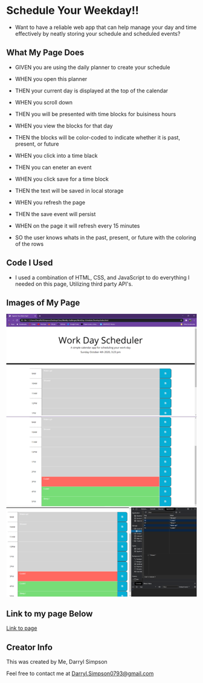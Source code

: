 # Schedule Your Weekday!!
* Want to have a reliable web app that can help manage your day and time effectively by neatly storing your schedule and scheduled events? 

## What My Page Does
* GIVEN you are using the daily planner to create your schedule
* WHEN you open this planner
* THEN your current day is displayed at the top of the calendar
* WHEN you scroll down
* THEN you will be presented with time blocks for buisiness hours
* WHEN you view the blocks for that day
* THEN the blocks will be color-coded to indicate whether it is past, present, or future
* WHEN you click into a time black
* THEN you can eneter an event
* WHEN you click save for a time block
* THEN the text will be saved in local storage
* WHEN you refresh the page
* THEN the save event will persist

* WHEN on the page it will refresh every 15 minutes
* SO the user knows whats in the past, present, or future with the coloring of the rows

## Code I Used

* I used a combination of HTML, CSS, and JavaScript to do everything I needed on this page, Utilizing third party API's.

## Images of My Page

![ScreenShot1of4](Assets/images/image01.png)
![ScreenShot2of4](Assets/images/image02.png)
![ScreenShot3of4](Assets/images/image03.png)



## Link to my page Below

[Link to page](https://darrylsimpson.github.io/Schedule-Your-Workday/)


## Creator Info

This was created by Me, Darryl Simpson 

Feel free to contact me at [Darryl.Simpson0793@gmail.com](mailto:Darryl.Simpson0793@gmail.com)
